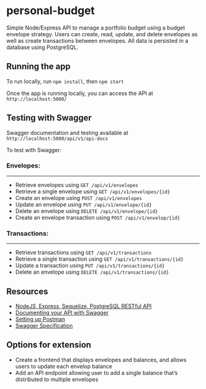 # personal-budget

Simple Node/Express API to manage a portfolio budget using a budget envelope strategy. Users can create, read, update, and delete envelopes as well as create transactions between envelopes. All data is persisted in a database using PostgreSQL.

## Running the app
To run locally, run `npm install`, then `npm start`

Once the app is running locally, you can access the API at `http://localhost:5000/`

## Testing with Swagger
Swagger documentation and testing available at `http://localhost:5000/api/v1/api-docs`

To test with Swagger:

### Envelopes:
----
 - Retrieve envelopes using `GET /api/v1/envelopes`
 - Retrieve a single envelope using `GET /api/v1/envelopes/{id}`
 - Create an envelope using `POST /api/v1/envelopes`
 - Update an envelope using `PUT /api/v1/envelope/{id}`
 - Delete an envelope using `DELETE /api/v1/envelope/{id}`
 - Create an envelope transaction using `POST /api/v1/envelop/{id}`

### Transactions:
___
 - Retrieve transactions using `GET /api/v1/transactions`
 - Retrieve a single transaction using `GET /api/v1/transactions/{id}`
 - Update a transaction using `PUT /api/v1/transactions/{id}`
 - Delete an envelope using `DELETE /api/v1/transactions/{id}`

## Resources
- [NodeJS, Express, Sequelize, PostgreSQL RESTful API](https://www.djamware.com/post/5b56a6cc80aca707dd4f65a9/nodejs-expressjs-sequelizejs-and-postgresql-restful-api)
- [Documenting your API with Swagger](https://levelup.gitconnected.com/swagger-time-to-document-that-express-api-you-built-9b8faaeae563)
- [Setting up Postman](https://author.codecademy.com/content-items/a5ed0fe82af00dcae4bb69e07d6b5fa8)
- [Swagger Specification](https://swagger.io/docs/specification/basic-structure/)

## Options for extension
 - Create a frontend that displays envelopes and balances, and allows users to update each envelop balance
 - Add an API endpoint allowing user to add a single balance that’s distributed to multiple envelopes

